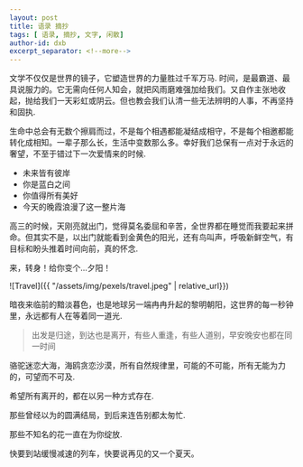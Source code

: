 ```yaml
---
layout: post
title: 语录 摘抄
tags: [ 语录, 摘抄, 文字, 闲散]
author-id: dxb
excerpt_separator: <!--more-->
---
```


文学不仅仅是世界的镜子，它塑造世界的力量胜过千军万马.
时间，是最霸道、最具说服力的。它无需向任何人知会，就把风雨磨难强加给我们。又自作主张地收起，抛给我们一天彩虹或阴云。但也教会我们认清一些无法辨明的人事，不再坚持和固执. 
<!--more-->
生命中总会有无数个擦肩而过，不是每个相遇都能凝结成相守，不是每个相邀都能转化成相知。一辈子那么长，生活中变数那么多。幸好我们总保有一点对于永远的奢望，不至于错过下一次爱情来的时候.

* 未来皆有彼岸
* 你是蓝白之间
* 你值得所有美好
* 今天的晚霞浪漫了这一整片海

高三的时候，天刚亮就出门，觉得莫名委屈和辛苦，全世界都在睡觉而我要起来拼命。但其实不是，以出门就能看到金黄色的阳光，还有鸟叫声，呼吸新鲜空气，有目标和盼头推着时间向前，真的怀念.

来，转身！给你变个...夕阳！

![Travel]({{ "/assets/img/pexels/travel.jpeg" | relative_url}})

暗夜来临前的黯淡暮色，也是地球另一端冉冉升起的黎明朝阳，这世界的每一秒钟里，永远都有人在等着同一道光.

> 出发是归途，到达也是离开，有些人重逢，有些人道别，早安晚安也都在同一时间

骆驼迷恋大海，海鸥贪恋沙漠，所有自然规律里，可能的不可能，所有无能为力的，可望而不可及.

希望所有离开的，都在以另一种方式存在.

那些曾经以为的圆满结局，到后来连告别都太匆忙.

那些不知名的花一直在为你绽放.

快要到站缓慢减速的列车，快要说再见的又一个夏天。
